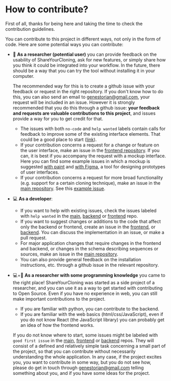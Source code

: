 # How to contribute?

First of all, thanks for being here and taking the time to check the contribution guidelines.

You can contribute to this project in different ways, not only in the form of code. Here are some potential ways you can contribute:

* 🧬 **As a researcher (potential user)** you can provide feedback on the usability of ShareYourCloning, ask for new features, or simply share how you think it could be integrated into your workflow. In the future, there should be a way that you can try the tool without installing it in your computer.

	The recommended way for this is to create a github issue with your feedback or request in the right repository. If you don't know how to do this, you can also send an email to [genestorian@gmail.com](mailto:genestorian@gmail.com), your request will be included in an issue. However it is strongly recommended that you do this through a github issue: **your feedback and requests are valuable contributions to this project**, and issues provide a way for you to get credit for that.

    * The issues with both `no-code` and `help wanted` labels contain calls for feedback to improve some of the existing interface elements. That could be a good place to start ([link](https://github.com/manulera/ShareYourCloning_frontend/issues?q=is%3Aissue+is%3Aopen+label%3A%22help+wanted%22+label%3Ano-code)).
    * If your contribution concerns a request for a change or feature on the user interface, make an issue in the [frontend repository](https://github.com/manulera/ShareYourCloning_frontend/issues/new). If you can, it is best if you accompany the request with a mockup interface. Here you can find some example issues in which a mockup is suggested [with paint](https://github.com/manulera/ShareYourCloning_frontend/issues/6) and [with Figma](https://github.com/manulera/ShareYourCloning_frontend/issues/7), a tool for designing prototypes of user interfaces.
    * If your contribution concerns a request for more broad functionality (e.g. support for a certain cloning technique), make an issue in the [main repository](https://github.com/manulera/ShareYourCloning/issues/new). See this [example issue](https://github.com/manulera/ShareYourCloning/issues/2).

* 💻 **As a developer**:
    * If you want to help with existing issues, check the issues labeled with `help wanted` in the [main](https://github.com/manulera/ShareYourCloning/issues?q=is%3Aissue+is%3Aopen+label%3A%22help+wanted%22+), [backend](https://github.com/manulera/ShareYourCloning_backend/issues?q=is%3Aissue+is%3Aopen+label%3A%22help+wanted%22+) or [frontend](https://github.com/manulera/ShareYourCloning_frontend/issues?q=is%3Aissue+is%3Aopen+label%3A%22help+wanted%22+) repo.
    * If you want to suggest changes or additions to the code that affect only the backend or frontend, create an issue in the [frontend](https://github.com/manulera/ShareYourCloning_frontend/issues/new), or [backend](https://github.com/manulera/ShareYourCloning_backend/issues/new). You can discuss the implementation in an issue, or make a pull request.
    * For major application changes that require changes in the frontend and backend, or changes in the schema describing sequences or sources, make an issue in the [main repository](https://github.com/manulera/ShareYourCloning/issues/).
    * You can also provide general feedback on the installation instructions, etc. through a github issue in the relevant repository.
* 💻+🧬 **As a researcher with some programming knowledge** you came to the right place! ShareYourCloning was started as a side project of a researcher, and you can use it as a way to get started with contributing to Open Source. Even if you have no experience in web, you can still make important contributions to the project.
	*  If you are familiar with python, you can  contribute to the backend.
	*  If you are familiar with the web basics (html/css/JavaScript), even if you do not know React (the JavaScript library) you can probably get an idea of how the frontend works.

	If you do not know where to start, some issues might be labeled with `good first issue` in the [main](https://github.com/manulera/ShareYourCloning/labels/good%20first%20issue), [frontend](https://github.com/manulera/ShareYourCloning_frontend/labels/good%20first%20issue) or [backend](https://github.com/manulera/ShareYourCloning_backend/labels/good%20first%20issue) repos. They will consist of a defined and relatively simple task concerning a small part of the project, so that you can contribute without necessarily understanding the whole application. In any case, if the project excites you, you want to contribute in some way, but you do not see how, please do get in touch through [genestorian@gmail.com](mailto:genestorian@gmail.com) telling something about you, and if you have some ideas for the project.